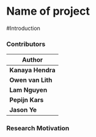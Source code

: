# Name of project

#Introduction
### Contributors
| Author                                      |
|---------------------------------------------|
| **Kanaya Hendra**                           |
| **Owen van Lith**                           | 
| **Lam Nguyen**                              |
| **Pepijn Kars**                             |
| **Jason Ye**                                |

### Research Motivation


